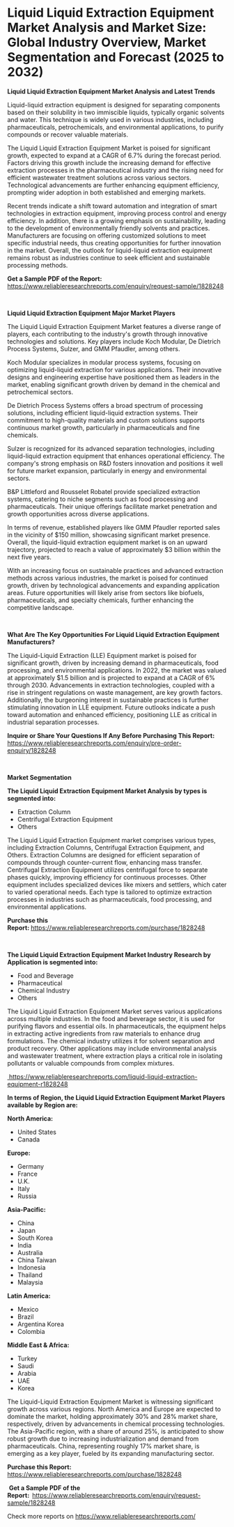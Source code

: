 <p><h1>Liquid Liquid Extraction Equipment Market Analysis and Market Size: Global Industry Overview, Market Segmentation and Forecast (2025 to 2032)</h1></p><p><strong>Liquid Liquid Extraction Equipment Market Analysis and Latest Trends</strong></p>
<p><p>Liquid-liquid extraction equipment is designed for separating components based on their solubility in two immiscible liquids, typically organic solvents and water. This technique is widely used in various industries, including pharmaceuticals, petrochemicals, and environmental applications, to purify compounds or recover valuable materials.</p><p>The Liquid Liquid Extraction Equipment Market is poised for significant growth, expected to expand at a CAGR of 6.7% during the forecast period. Factors driving this growth include the increasing demand for effective extraction processes in the pharmaceutical industry and the rising need for efficient wastewater treatment solutions across various sectors. Technological advancements are further enhancing equipment efficiency, prompting wider adoption in both established and emerging markets.</p><p>Recent trends indicate a shift toward automation and integration of smart technologies in extraction equipment, improving process control and energy efficiency. In addition, there is a growing emphasis on sustainability, leading to the development of environmentally friendly solvents and practices. Manufacturers are focusing on offering customized solutions to meet specific industrial needs, thus creating opportunities for further innovation in the market. Overall, the outlook for liquid-liquid extraction equipment remains robust as industries continue to seek efficient and sustainable processing methods.</p></p>
<p><strong>Get a Sample PDF of the Report:&nbsp;</strong> <a href="https://www.reliableresearchreports.com/enquiry/request-sample/1828248?utm_campaign=2219&utm_medium=2&utm_source=Github&utm_content=ia&utm_term=10042025&utm_id=liquid-liquid-extraction-equipment">https://www.reliableresearchreports.com/enquiry/request-sample/1828248</a></p>
<p>&nbsp;</p>
<p><strong>Liquid Liquid Extraction Equipment Major Market Players</strong></p>
<p><p>The Liquid Liquid Extraction Equipment Market features a diverse range of players, each contributing to the industry's growth through innovative technologies and solutions. Key players include Koch Modular, De Dietrich Process Systems, Sulzer, and GMM Pfaudler, among others.</p><p>Koch Modular specializes in modular process systems, focusing on optimizing liquid-liquid extraction for various applications. Their innovative designs and engineering expertise have positioned them as leaders in the market, enabling significant growth driven by demand in the chemical and petrochemical sectors.</p><p>De Dietrich Process Systems offers a broad spectrum of processing solutions, including efficient liquid-liquid extraction systems. Their commitment to high-quality materials and custom solutions supports continuous market growth, particularly in pharmaceuticals and fine chemicals.</p><p>Sulzer is recognized for its advanced separation technologies, including liquid-liquid extraction equipment that enhances operational efficiency. The company's strong emphasis on R&D fosters innovation and positions it well for future market expansion, particularly in energy and environmental sectors.</p><p>B&P Littleford and Rousselet Robatel provide specialized extraction systems, catering to niche segments such as food processing and pharmaceuticals. Their unique offerings facilitate market penetration and growth opportunities across diverse applications.</p><p>In terms of revenue, established players like GMM Pfaudler reported sales in the vicinity of $150 million, showcasing significant market presence. Overall, the liquid-liquid extraction equipment market is on an upward trajectory, projected to reach a value of approximately $3 billion within the next five years.</p><p>With an increasing focus on sustainable practices and advanced extraction methods across various industries, the market is poised for continued growth, driven by technological advancements and expanding application areas. Future opportunities will likely arise from sectors like biofuels, pharmaceuticals, and specialty chemicals, further enhancing the competitive landscape.</p></p>
<p>&nbsp;</p>
<p><strong>What Are The Key Opportunities For Liquid Liquid Extraction Equipment Manufacturers?</strong></p>
<p><p>The Liquid-Liquid Extraction (LLE) Equipment market is poised for significant growth, driven by increasing demand in pharmaceuticals, food processing, and environmental applications. In 2022, the market was valued at approximately $1.5 billion and is projected to expand at a CAGR of 6% through 2030. Advancements in extraction technologies, coupled with a rise in stringent regulations on waste management, are key growth factors. Additionally, the burgeoning interest in sustainable practices is further stimulating innovation in LLE equipment. Future outlooks indicate a push toward automation and enhanced efficiency, positioning LLE as critical in industrial separation processes.</p></p>
<p><strong>Inquire or Share Your Questions If Any Before Purchasing This Report:</strong> <a href="https://www.reliableresearchreports.com/enquiry/pre-order-enquiry/1828248?utm_campaign=2219&utm_medium=2&utm_source=Github&utm_content=ia&utm_term=10042025&utm_id=liquid-liquid-extraction-equipment">https://www.reliableresearchreports.com/enquiry/pre-order-enquiry/1828248</a></p>
<p>&nbsp;</p>
<p><strong>Market Segmentation</strong></p>
<p><strong>The Liquid Liquid Extraction Equipment Market Analysis by types is segmented into:</strong></p>
<p><ul><li>Extraction Column</li><li>Centrifugal Extraction Equipment</li><li>Others</li></ul></p>
<p><p>The Liquid Liquid Extraction Equipment market comprises various types, including Extraction Columns, Centrifugal Extraction Equipment, and Others. Extraction Columns are designed for efficient separation of compounds through counter-current flow, enhancing mass transfer. Centrifugal Extraction Equipment utilizes centrifugal force to separate phases quickly, improving efficiency for continuous processes. Other equipment includes specialized devices like mixers and settlers, which cater to varied operational needs. Each type is tailored to optimize extraction processes in industries such as pharmaceuticals, food processing, and environmental applications.</p></p>
<p><strong>Purchase this Report:&nbsp;</strong><a href="https://www.reliableresearchreports.com/purchase/1828248?utm_campaign=2219&utm_medium=2&utm_source=Github&utm_content=ia&utm_term=10042025&utm_id=liquid-liquid-extraction-equipment">https://www.reliableresearchreports.com/purchase/1828248</a></p>
<p>&nbsp;</p>
<p><strong>The Liquid Liquid Extraction Equipment Market Industry Research by Application is segmented into:</strong></p>
<p><ul><li>Food and Beverage</li><li>Pharmaceutical</li><li>Chemical Industry</li><li>Others</li></ul></p>
<p><p>The Liquid Liquid Extraction Equipment Market serves various applications across multiple industries. In the food and beverage sector, it is used for purifying flavors and essential oils. In pharmaceuticals, the equipment helps in extracting active ingredients from raw materials to enhance drug formulations. The chemical industry utilizes it for solvent separation and product recovery. Other applications may include environmental analysis and wastewater treatment, where extraction plays a critical role in isolating pollutants or valuable compounds from complex mixtures.</p></p>
<p><a href="https://www.reliableresearchreports.com/liquid-liquid-extraction-equipment-r1828248?utm_campaign=2219&utm_medium=2&utm_source=Github&utm_content=ia&utm_term=10042025&utm_id=liquid-liquid-extraction-equipment">&nbsp;https://www.reliableresearchreports.com/liquid-liquid-extraction-equipment-r1828248</a></p>
<p><strong>In terms of Region, the Liquid Liquid Extraction Equipment Market Players available by Region are:</strong></p>
<p>
    <p> <strong> North America: </strong>
        <ul>
            <li>United States</li>
            <li>Canada</li>
        </ul>
        </p> 
    <p> <strong> Europe: </strong>
        <ul>
            <li>Germany</li>
            <li>France</li>
            <li>U.K.</li>
            <li>Italy</li>
            <li>Russia</li>
        </ul>
        </p> 
    <p> <strong> Asia-Pacific: </strong>
        <ul>
            <li>China</li>
            <li>Japan</li>
            <li>South Korea</li>
            <li>India</li>
            <li>Australia</li>
            <li>China Taiwan</li>
            <li>Indonesia</li>
            <li>Thailand</li>
            <li>Malaysia</li>
        </ul>
        </p> 
    <p> <strong> Latin America: </strong>
        <ul>
            <li>Mexico</li>
            <li>Brazil</li>
            <li>Argentina Korea</li>
            <li>Colombia</li>
        </ul>
        </p> 
    <p> <strong> Middle East & Africa: </strong>
        <ul>
            <li>Turkey</li>
            <li>Saudi</li>
            <li>Arabia</li>
            <li>UAE</li>
            <li>Korea</li>
        </ul>
    </p>
    </p>
<p><p>The Liquid-Liquid Extraction Equipment Market is witnessing significant growth across various regions. North America and Europe are expected to dominate the market, holding approximately 30% and 28% market share, respectively, driven by advancements in chemical processing technologies. The Asia-Pacific region, with a share of around 25%, is anticipated to show robust growth due to increasing industrialization and demand from pharmaceuticals. China, representing roughly 17% market share, is emerging as a key player, fueled by its expanding manufacturing sector.</p></p>
<p><strong>Purchase this Report: </strong><a href="https://www.reliableresearchreports.com/purchase/1828248?utm_campaign=2219&utm_medium=2&utm_source=Github&utm_content=ia&utm_term=10042025&utm_id=liquid-liquid-extraction-equipment">https://www.reliableresearchreports.com/purchase/1828248</a></p>
<p>&nbsp;<strong>Get a Sample PDF of the Report:&nbsp;&nbsp;</strong><a href="https://www.reliableresearchreports.com/enquiry/request-sample/1828248?utm_campaign=2219&utm_medium=2&utm_source=Github&utm_content=ia&utm_term=10042025&utm_id=liquid-liquid-extraction-equipment">https://www.reliableresearchreports.com/enquiry/request-sample/1828248</a></p>
<p><strong></strong></p>
<p>Check more reports on <a href="https://www.reliableresearchreports.com/?utm_campaign=2219&utm_medium=2&utm_source=Github&utm_content=ia&utm_term=10042025&utm_id=liquid-liquid-extraction-equipment">https://www.reliableresearchreports.com/</a></p>